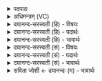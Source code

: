 <details><summary>पदपाठः</summary>

वा॒चः। पति॑म्। वि॒श्वक॑र्म्माण॒मिति॑ वि॒श्वऽक॑र्म्माणम्। ऊ॒तये॑। म॒नो॒जुव॒मिति॑ मनः॒ऽजुव॑म्। वाजे॑। अ॒द्य। हु॒वे॒म॒। सः। नः॒। विश्वा॑नि। हव॑नानि। जो॒ष॒त्। वि॒श्वश॑म्भू॒रिति॑ वि॒श्वऽश॑म्भूः। अव॑से। सा॒धुक॒र्म्मेति॑ सा॒धुऽक॑र्म्मा। उ॒प॒या॒मगृ॑हीत॒ इत्यु॑पया॒मऽगृ॑हीतः। अ॒सि॒। इन्द्रा॑य। त्वा॒। वि॒श्वक॑र्म्मण॒ इति॑ वि॒श्वऽक॑र्म्मणे। ए॒षः। ते॒। योनिः॑। इन्द्रा॑य। त्वा॒। वि॒श्वक॑र्म्मण॒ इति॑ वि॒श्वऽक॑र्म्मणे। ४५।
</details>

<details><summary>अधिमन्त्रम् (VC)</summary>

- ईश्वरसभेशौ राजानौ देवते
- शास ऋषिः
- भुरिग् आर्षी त्रिष्टुप्, विराड् आर्षी अनुष्टुप्
- धैवतः, गान्धारः
</details>

<details><summary>दयानन्द-सरस्वती (हि) - विषयः</summary>

अब गृहस्थ कर्म में राजा और ईश्वर का विषय अगले मन्त्र में कहा है ॥
</details>

<details><summary>दयानन्द-सरस्वती (हि) - पदार्थः</summary>

पदार्थान्वयभाषाः -  हम (अद्य) अब (वाजे) विज्ञान वा युद्ध के निमित्त जिन (वाचः) वेदवाणी के (पतिम्) स्वामी वा रक्षा करनेवाले (विश्वकर्म्माणम्) जिन के सब धर्म्मयुक्त कर्म्म हैं, जो (मनोजुवम्) मन चाहती गति का जाननेवाला है, उस परमेश्वर वा सभापति को (हुवेम) चाहते हैं सो आप (साधुकर्म्मा) अच्छे-अच्छे कर्म्म करनेवाले (विश्वशम्भूः) समस्त सुख को उत्पन्न करानेवाले जगदीश्वर वा सभापति (नः) हमारे (अवसे) प्रेम बढ़ाने के लिये (विश्वानि) (हवनानि) दिये हुए सब प्रार्थनावचनों को (जोषत्) प्रेम से मानें जिन (ते) आपका (एषः) यह उक्त कर्म्म (योनिः) एक प्रेमभाव का कारण है, वे आप (उपयामगृहीतः) यमनियमों से ग्रहण किये (असि) हैं, इससे (विश्वकर्म्मणे) समस्त कामों के उत्पन्न करने तथा (इन्द्राय) ऐश्वर्य्य के लिये (त्वा) आप की प्रार्थना तथा (विश्वकर्म्मणे) समस्त काम की सिद्धि के लिये (इन्द्राय) शिल्पक्रिया कुशलता से उत्तम ऐश्वर्य्यवाले (त्वा) आप का सेवन करते हैं ॥४५॥
</details>

<details><summary>दयानन्द-सरस्वती (हि) - भावार्थः</summary>

भावार्थभाषाः -  इस मन्त्र में श्लेषालङ्कार है। जो परमेश्वर वा न्यायाधीश सभापति हमारे किये हुए कामों को जाँच कर उन के अनुसार हम को यथायोग्य नियमों में रखता है, जो किसी को दुःख देनेवाले छल-कपट काम को नहीं करता, जिस परमेश्वर वा सभापति के सहाय से मनुष्य मोक्ष और व्यवहारसिद्धि को पाकर धर्म्मशील होता है, वही ईश्वर परमार्थसिद्धि वा सभापति व्यवहारसिद्धि के निमित्त हम लोगों को सेवने योग्य है ॥४५॥
</details>

<details><summary>दयानन्द-सरस्वती (सं) - विषयः</summary>

अथ गृहस्थकर्म्मणि राजविषयमीश्वरविषयं चाह ॥
</details>

<details><summary>दयानन्द-सरस्वती (सं) - पदार्थः</summary>

पदार्थान्वयभाषाः -  वयमद्य वाच ऊतये यं वाचस्पतिं विश्वकर्म्माणं मनोजुवं हुवेम। यः साधुकर्म्मा विश्वशम्भूः सभापतिर्नोऽवसे विश्वानि हवनानि जोषत्। यस्य ते तवैष योनिरस्ति, यस्त्वमुपयामगृहीतोऽस्यतस्त्वां विश्वकर्म्मण इन्द्राय हुवेम, विश्वकर्म्मण इन्द्राय त्वा सेवेमहि चेत्युपाश्लिष्टोऽन्वयार्थः ॥४५॥
</details>

<details><summary>दयानन्द-सरस्वती (सं) - भावार्थः</summary>

भावार्थभाषाः -  अत्र श्लेषालङ्कारः। यः परमेश्वरो न्यायाधीशो वाऽस्मदनुष्ठितानि कर्म्माणि विदित्वा तदनुसारेणास्मान् नियच्छति। यः कस्याप्यकल्याणमधर्म्मकं कर्म च न करोति, यस्य सहायेन मनुष्यो योगमोक्षव्यवहारविद्याः प्राप्य धर्म्मशीलो जायेत, स एवास्माभिः परमार्थव्यवहारसिद्धये सेवनीयोऽस्ति ॥४५॥
</details>

<details><summary>सविता जोशी ← दयानन्दः (म) - भावार्थः</summary>

भावार्थभाषाः -  या मंत्रात श्लेषालंकार आहे. जो परमेश्वर किंवा न्यायाधीश राजा सर्वांच्या कामाची परीक्षा करून त्यांना नियमांचे पालन करण्यास भाग पाडतो तसेच जो (एखाद्याशी) दुःख, छळ, कपटयुक्त कर्म करत नाही. ज्या परमेश्वराच्या साह्याने माणसांना मोक्ष मिळतो व राजाच्या साह्याने व्यवहारसिद्ध होऊन माणूस धार्मिक बनतो तो परमेश्वर परमार्थ सिद्धीसाठी व राजा व्यवहारसिद्धीसाठी स्वीकारणे योग्य होय.
</details>